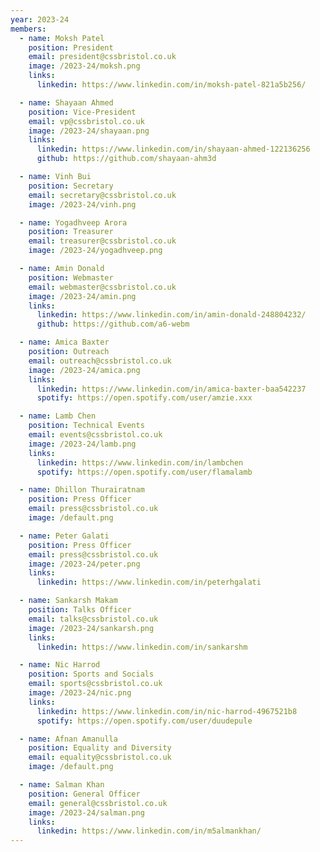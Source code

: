 ```yaml
---
year: 2023-24
members:
  - name: Moksh Patel
    position: President
    email: president@cssbristol.co.uk
    image: /2023-24/moksh.png
    links:
      linkedin: https://www.linkedin.com/in/moksh-patel-821a5b256/

  - name: Shayaan Ahmed
    position: Vice-President
    email: vp@cssbristol.co.uk
    image: /2023-24/shayaan.png
    links:
      linkedin: https://www.linkedin.com/in/shayaan-ahmed-122136256
      github: https://github.com/shayaan-ahm3d

  - name: Vinh Bui
    position: Secretary
    email: secretary@cssbristol.co.uk
    image: /2023-24/vinh.png

  - name: Yogadhveep Arora
    position: Treasurer
    email: treasurer@cssbristol.co.uk
    image: /2023-24/yogadhveep.png

  - name: Amin Donald
    position: Webmaster
    email: webmaster@cssbristol.co.uk
    image: /2023-24/amin.png
    links:
      linkedin: https://www.linkedin.com/in/amin-donald-248804232/
      github: https://github.com/a6-webm

  - name: Amica Baxter
    position: Outreach
    email: outreach@cssbristol.co.uk
    image: /2023-24/amica.png
    links:
      linkedin: https://www.linkedin.com/in/amica-baxter-baa542237
      spotify: https://open.spotify.com/user/amzie.xxx

  - name: Lamb Chen
    position: Technical Events
    email: events@cssbristol.co.uk
    image: /2023-24/lamb.png
    links:
      linkedin: https://www.linkedin.com/in/lambchen
      spotify: https://open.spotify.com/user/flamalamb

  - name: Dhillon Thurairatnam
    position: Press Officer
    email: press@cssbristol.co.uk
    image: /default.png

  - name: Peter Galati
    position: Press Officer
    email: press@cssbristol.co.uk
    image: /2023-24/peter.png
    links:
      linkedin: https://www.linkedin.com/in/peterhgalati

  - name: Sankarsh Makam
    position: Talks Officer
    email: talks@cssbristol.co.uk
    image: /2023-24/sankarsh.png
    links:
      linkedin: https://www.linkedin.com/in/sankarshm

  - name: Nic Harrod
    position: Sports and Socials
    email: sports@cssbristol.co.uk
    image: /2023-24/nic.png
    links:
      linkedin: https://www.linkedin.com/in/nic-harrod-4967521b8
      spotify: https://open.spotify.com/user/duudepule

  - name: Afnan Amanulla
    position: Equality and Diversity
    email: equality@cssbristol.co.uk
    image: /default.png

  - name: Salman Khan
    position: General Officer
    email: general@cssbristol.co.uk
    image: /2023-24/salman.png
    links:
      linkedin: https://www.linkedin.com/in/m5almankhan/
---
```

